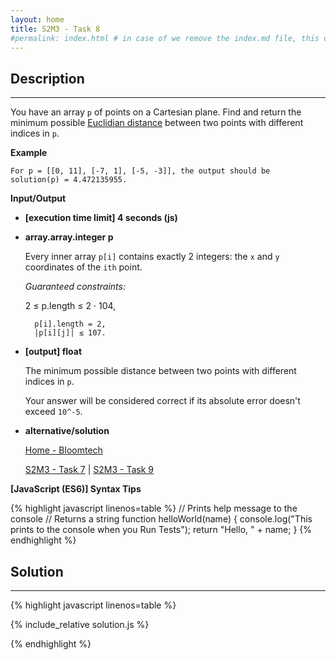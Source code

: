 ```yaml
---
layout: home
title: S2M3 - Task 8
#permalink: index.html # in case of we remove the index.md file, this doc will be the index page
---
```


<div class="row">
<div class="columnStmt" markdown="1">

## Description
------

You have an array `p` of points on a Cartesian plane. Find and return the minimum possible [Euclidian distance](http://www.cut-the-knot.org/pythagoras/DistanceFormula.shtml) between two points with different indices in `p`.

**Example**

    For p = [[0, 11], [-7, 1], [-5, -3]], the output should be
    solution(p) = 4.472135955.

**Input/Output**

* **[execution time limit] 4 seconds (js)**

* **array.array.integer p**

    Every inner array `p[i]` contains exactly 2 integers: the `x` and `y` coordinates of the `ith` point.

    *Guaranteed constraints:*

    2 ≤ p.length ≤ 2 · 104,

        p[i].length = 2,
        |p[i][j]| ≤ 107.

* **[output] float**

    The minimum possible distance between two points with different indices in `p`.

    Your answer will be considered correct if its absolute error doesn't exceed `10^-5`.

* **alternative/solution**    

    [Home - Bloomtech](../../code-signal-arcade-bloomtech/README.html) 
    
    [S2M3 - Task 7](../S2M3_Task_7/README.html) | [S2M3 - Task 9](../S2M3_Task_9/README.html) 


**[JavaScript (ES6)] Syntax Tips**

{% highlight javascript linenos=table %}
// Prints help message to the console
// Returns a string
function helloWorld(name) {
    console.log("This prints to the console when you Run Tests");
    return "Hello, " + name;
}
{% endhighlight %}

</div>
<div class="columnSol" markdown="1">

## Solution
------

{% highlight javascript linenos=table %}

{% include_relative solution.js %}

{% endhighlight %}

</div>
</div>